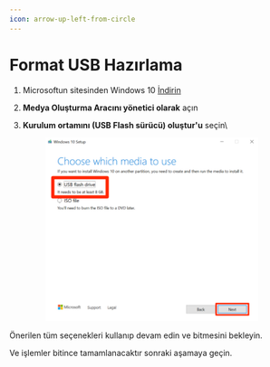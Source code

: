 ```yaml
---
icon: arrow-up-left-from-circle
---
```


# Format USB Hazırlama

1. Microsoftun sitesinden Windows 10 [İndirin](https://www.microsoft.com/tr-tr/software-download/windows10)
2. **Medya Oluşturma Aracını yönetici olarak** açın
3.  **Kurulum ortamını (USB Flash sürücü) oluştur'u** seçin\


    <figure><img src="../../.gitbook/assets/image (1).png" alt="" width="375"><figcaption></figcaption></figure>

Önerilen tüm seçenekleri kullanıp devam edin ve bitmesini bekleyin.

Ve işlemler bitince tamamlanacaktır sonraki aşamaya geçin.

